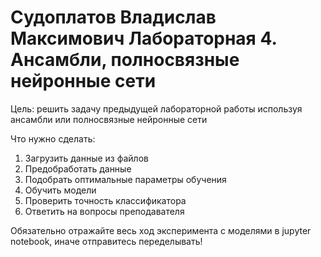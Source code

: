 # Судоплатов Владислав Максимович Лабораторная 4. Ансамбли, полносвязные нейронные сети

Цель: решить задачу предыдущей лабораторной работы используя ансамбли или полносвязные нейронные сети

Что нужно сделать:
1. Загрузить данные из файлов
2. Предобработать данные
3. Подобрать оптимальные параметры обучения
4. Обучить модели
5. Проверить точность классификатора
6. Ответить на вопросы преподавателя

Обязательно отражайте весь ход эксперимента с моделями в jupyter notebook, иначе отправитесь переделывать!
